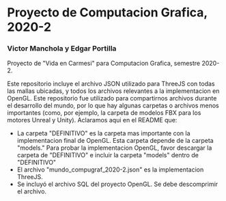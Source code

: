 # Proyecto de Computacion Grafica, 2020-2
### Victor Manchola y Edgar Portilla

Proyecto de "Vida en Carmesi" para Computacion Grafica, semestre 2020-2.

Este repositorio incluye el archivo JSON utilizado para ThreeJS con todas las mallas ubicadas, y todos los archivos relevantes a la implementacion en OpenGL.
Este repositorio fue utilizado para compartirnos archivos durante el desarrollo del mundo, por lo que hay algunas carpetas o archivos menos importantes (como, por ejemplo, la carpeta de modelos FBX para los motores Unreal y Unity). Aclaramos aqui en el README que:
- La carpeta "DEFINITIVO" es la carpeta mas importante con la implementacion final de OpenGL. Esta carpeta depende de la carpeta "models." Para probar la implementacion OpenGL, favor descargar la carpeta de "DEFINITIVO" e incluir la carpeta "models" dentro de "DEFINITIVO"
- El archivo "mundo_compugraf_2020-2.json" es la implementacion ThreeJS.
- Se incluyó el archivo SQL del proyecto OpenGL. Se debe descomprimir el archivo.

